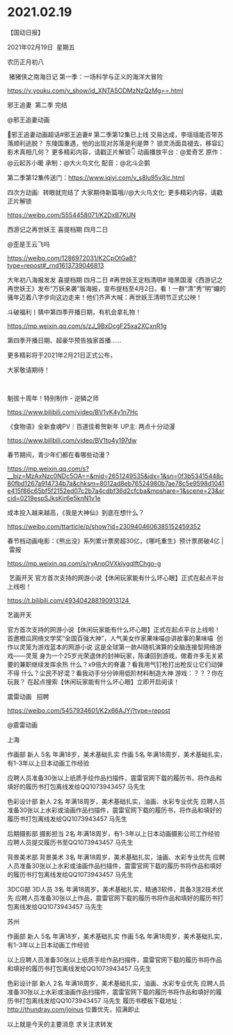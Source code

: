 ﻿#  2021.02.19
【国动日报】

2021年02月19日  星期五


农历正月初八


 猪猪侠之南海日记 第一季：一场科学与正义的海洋大冒险

https://v.youku.com/v_show/id_XNTA5ODMzNzQzMg==.html




邪王追妻  第二季 完结


@邪王追妻动画                            

邪王追妻动画超话#邪王追妻# 第二季第12集已上线
交易达成，李瑶瑶能否带苏落顺利逃脱？
东陵国重遇，他的出现对苏落是利是弊？
锁灵汤面具褪去，移容幻影术真相几何？
更多精彩内容，请戳正片解锁👇
动画播放平台：@爱奇艺
原作：@云起苏小暖
承制：@大火鸟文化
配音：@北斗企鹅

第二季第12集传送门：https://www.iqiyi.com/v_s8lu95v3jc.html

四次方动画:  转眼就完结了 大家期待新篇哦//@大火鸟文化: 更多精彩内容，请戳正片解锁

https://weibo.com/5554458071/K2DxB7KUN

西游记之再世妖王 喜提档期 四月二日


@歪是王云飞吗  


https://weibo.com/1286972031/K2CpOtGaB?type=repost#_rnd1613739046813

大年初八海报发发
喜提档期 四月二日
#再世妖王定档清明# 暗黑国漫《西游记之再世妖王》发布“万妖来袭”版海报，宣布提档至4月2日。看！一群“清”秀“明”媚的骚年迈着八字步向这边走来！他们齐声大喊：再世妖王清明节正式公映！




斗破福利丨猜中第四季开播日期，有机会拿礼物！


https://mp.weixin.qq.com/s/zJ_9BxDcgF25xa2XCxnR1g


第四季开播日期、超豪华预告独家首播......

更多精彩将于2021年2月21日正式公布，

大家敬请期待！


                                     





魁拔十周年！特别制作 - 逆鳞之师

https://www.bilibili.com/video/BV1yK4y1n7Hc







《食物语》全新食魂PV｜百道佳肴贺新年 UP主: 两点十分动漫

https://www.bilibili.com/video/BV1to4y197dw







春节期间，青少年们都在看哪些动漫？

https://mp.weixin.qq.com/s?__biz=MzAxNzc0NDc5OA==&mid=2651249535&idx=1&sn=0f3b53415448c80fbd1267a914734b7a&chksm=8012ad8eb76524980b7ae78c5e9598d1041e415f86c65bf5f2152ed07c2b7a4cdbf36d2cfcba&mpshare=1&scene=23&srcid=0219espSJksKir6e5knN1v1e


成本投入越来越高，《我是大神仙》到底在想什么？

https://weibo.com/ttarticle/p/show?id=2309404606385152459352

春节档动画电影：《熊出没》系列累计票房超30亿，《哪吒重生》预计票房破4亿 | 雷报

https://mp.weixin.qq.com/s/ryAnpOVXklygqlftChgo-g

 艺画开天 官方首次支持的网游小说【休闲玩家能有什么坏心眼】正式在起点平台上线啦！

https://t.bilibili.com/493404288190913124 

艺画开天


官方首次支持的网游小说【休闲玩家能有什么坏心眼】正式在起点平台上线啦！ 
首邀橙瓜网络文学奖“全国百强大神”，人气美女作家果味喵@讲故事的果味喵  创作以灵笼为游戏蓝本的网游小说
这是全球第一款AI随机演算的全脑连接型网络游戏——灵笼
身为一个25岁光荣退休的封神玩家，陈谦回到游戏，做着许多无关紧要的兼职继续发挥余热
什么？x9倍大的脊蛊？看我用气钉枪打出枪反让它们动弹不得
什么？尘民不好混？看我动手分分钟用低阶材料制造大神
游戏：？？？你在玩我？
在起点搜索【休闲玩家能有什么坏心眼】立即开启阅读！







震雷动画   招聘


https://weibo.com/5457934601/K2x66AJYj?type=repost

@震雷动画    


上海

作画部
新人 5名
年满18岁，美术基础扎实
作画 5名
年满18周岁，美术基础扎实，有1-3年以上日本动画工作经验

应聘人员准备30张以上纸质手绘作品扫描件，震雷官网下载的履历书，将作品和填好的履历书打包离线发给QQ1073943457 马先生

色彩设计部
新人 2名
年满18周岁，美术基础扎实，油画、水彩专业优先
应聘人员准备30张以上水彩或油画作品扫描件，震雷官网下载的履历书，将作品和填好的履历书打包离线发给QQ1073943457 马先生

后期摄影部
摄影担当 2名
年满18周岁，有1-3年以上日本动画摄影公司工作经验
应聘人员提交履历书至QQ1073943457 马先生

背景美术部
背景美术 3名
年满18周岁，美术基础扎实，油画、水彩专业优先
应聘人员准备30张以上水彩或油画作品扫描件，震雷官网下载的履历书将作品和填好的履历书打包离线发给QQ1073943457 马先生

3DCG部
3D人员 3名
年满18周岁，美术基础扎实，精通3软件，具备3渲2技术优先
应聘人员准备30张以上作品，震雷官网下载的履历书将作品和填好的履历书打包离线发给QQ1073943457 马先生

苏州

作画部
新人 5名
年满18岁，美术基础扎实
作画 5名
年满18周岁，美术基础扎实，有1-3年以上日本动画工作经验

以上应聘人员准备30张以上纸质手绘作品扫描件，震雷官网下载的履历书将作品和填好的履历书打包离线发给QQ1073943457 马先生

色彩设计部
新人 2名
年满18周岁，美术基础扎实，油画、水彩专业优先
应聘人员准备30张以上水彩或油画作品扫描件，震雷官网下载的履历书将作品和填好的履历书打包离线发给QQ1073943457 马先生
履历书模板下载地址：http://thundray.com/joinus
位置优先，招满即止

以上就是今天的主要消息
求关注求转发
















